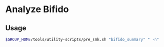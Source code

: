 # Analyze Bifido

## Usage

```bash
$GROUP_HOME/tools/utility-scripts/pre_smk.sh "bifido_summary" " -n"
```